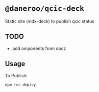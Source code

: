 # `@daneroo/qcic-deck`

Static site (mdx-deck) to publish qcic status

## TODO

- add omponents from docz

## Usage

To Publish:

```bash
npm run deploy
```
